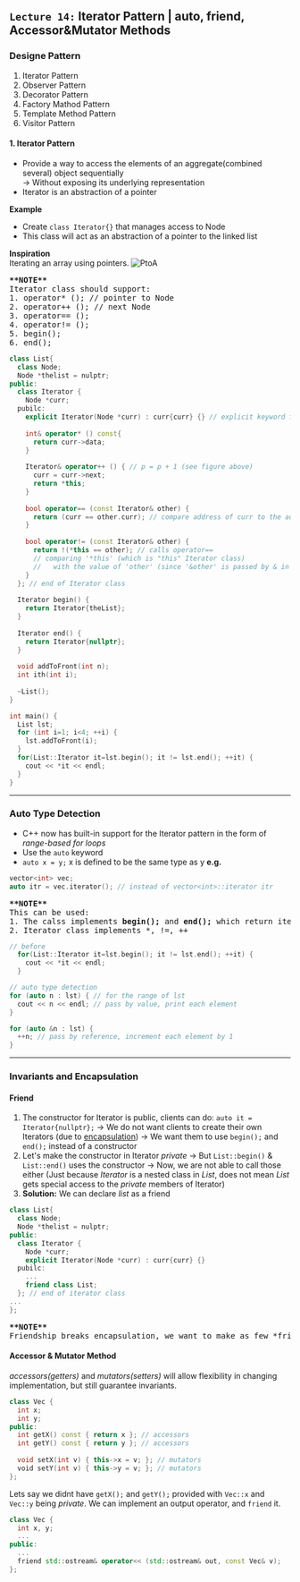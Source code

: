 ## `Lecture 14:` Iterator Pattern | auto, friend, Accessor&Mutator Methods 


### Designe Pattern 
1. Iterator Pattern
2. Observer Pattern
3. Decorator Pattern
4. Factory Mathod Pattern
5. Template Method Pattern
6. Visitor Pattern 

#### 1. Iterator Pattern
- Provide a way to access the elements of an aggregate(combined several) object sequentially <br>
  -> Without exposing its underlying representation
- Iterator is an abstraction of a pointer 

**Example**
- Create `class Iterator{}` that manages access to Node
- This class will act as an abstraction of a pointer to the linked list

**Inspiration** <br>
Iterating an array using pointers.
![PtoA](https://github.com/lilcser/CS246-University-of-Waterloo/blob/master/L14%20Pointer%20to%20Array.png)

<pre>
<b>**NOTE**</b>
Iterator class should support:
1. operator* (); // pointer to Node
2. operator++ (); // next Node
3. operator== ();
4. operator!= ();
5. begin();
6. end();
</pre>

```c++
class List{
  class Node;
  Node *thelist = nulptr;
public:
  class Iterator {
    Node *curr;
  pubilc:
    explicit Iterator(Node *curr) : curr{curr} {} // explicit keyword for constructor that has one and only one argument
    
    int& operator* () const{
      return curr->data;
    }
    
    Iterator& operator++ () { // p = p + 1 (see figure above) 
      curr = curr->next;
      return *this;
    }
    
    bool operator== (const Iterator& other) {
      return (curr == other.curr); // compare address of curr to the address of other's curr 
    }
    
    bool operator!= (const Iterator& other) { 
      return !(*this == other); // calls operator==
      // comparing '*this' (which is "this" Iterator class)
      //   with the value of 'other' (since '&other' is passed by & in this function, so 'other' is the value)
    }
  }; // end of Iterator class 
  
  Iterator begin() {
    return Iterator{theList};
  }
  
  Iterator end() {
    return Iterator{nullptr}; 
  }
 
  void addToFront(int n);
  int ith(int i);
  
  ~List();
}

int main() {
  List lst;
  for (int i=1; i<4; ++i) {
    lst.addToFront(i);
  }
  for(List::Iterator it=lst.begin(); it != lst.end(); ++it) {
    cout << *it << endl;
  }
}
```
-----------------------------------------------------------------------------------------


### Auto Type Detection
- C++ now has built-in support for the Iterator pattern in the form of *range-based for loops*
- Use the `auto` keyword
- `auto x = y;` x is defined to be the same type as y
 **e.g.**
 ```c++
vector<int> vec;
auto itr = vec.iterator(); // instead of vector<int>::iterator itr
```

<pre>
<b>**NOTE**</b> 
This can be used:
1. The calss implements <b>begin();</b> and <b>end();</b> which return iterator objects
2. Iterator class implements *, !=, ++
</pre> 

```c++
// before
  for(List::Iterator it=lst.begin(); it != lst.end(); ++it) {
    cout << *it << endl;
  }

// auto type detection 
for (auto n : lst) { // for the range of lst
  cout << n << endl; // pass by value, print each element
}

for (auto &n : lst) {
  ++n; // pass by reference, increment each element by 1 
}
```
-----------------------------------------------------------------------------------------

### Invariants and Encapsulation
#### Friend
1. The constructor for Iterator is public, clients can do: `auto it = Iterator{nullptr};`
   -> We do not want clients to create their own Iterators (due to [encapsulation](https://github.com/lilcser/CS246-University-of-Waterloo/blob/master/Lecture%2013:%20.md))
   -> We want them to use `begin();` and `end();` instead of a constructor
2. Let's make the constructor in Iterator *private*
   -> But `List::begin()` & `List::end()` uses the constructor
   -> Now, we are not able to call those either
      (Just because *Iterator* is a nested class in *List*, does not mean *List* gets special
       access to the *private* members of Iterator)
3. **Solution:** We can declare *list* as a friend 
```c++
class List{
  class Node;
  Node *thelist = nulptr;
public:
  class Iterator {
    Node *curr;
    explicit Iterator(Node *curr) : curr{curr} {} 
  pubilc:
    ...
    friend class List;
  }; // end of iterator class 
...
};
```
<pre>
<b>**NOTE**</b> 
Friendship breaks encapsulation, we want to make as few *friends* as possible
</pre> 

#### Accessor & Mutator Method 
*accessors(getters)* and *mutators(setters)* will allow flexibility in changing implementation,
but still guarantee invariants.
```c++
class Vec {
  int x;
  int y;
public:
  int getX() const { return x }; // accessors
  int getY() const { return y }; // accessors
  
  void setX(int v) { this->x = v; }; // mutators
  void setY(int v) { this->y = v; }; // mutators
}; 
```
Lets say we didnt have  `getX();` and `getY();` provided with `Vec::x` and `Vec::y` being *private*.
We can implement an output operator, and `friend` it.
```C++
class Vec {
  int x, y;
  ...
public:
  ...
  friend std::ostream& operator<< (std::ostream& out, const Vec& v);
};
```
